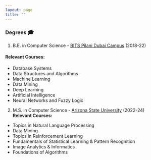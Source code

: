 ```yaml
---
layout: page
title: ""
---
```


### Degrees 🎓

1) B.E. in Computer Science - <a href="https://www.bits-pilani.ac.in/dubai/" target="_blank"> BITS Pilani Dubai Campus</a> (2018-22) <br>

<h4>Relevant Courses:</h4>
<ul>
   <li> Database Systems </li>
   <li> Data Structures and Algorithms </li>
   <li> Machine Learning </li>
   <li> Data Mining </li>
   <li> Deep Learning </li>
   <li> Artificial Intelligence </li>
   <li> Neural Networks and Fuzzy Logic </li>
</ul>

2) M.S. in Computer Science - <a href="https://asu.edu" target="_blank"> Arizona State University</a> (2022-24) <br>
**Relevant Courses:**
  * Topics in Natural Language Processing
  * Data Mining
  * Topics in Reinforcement Learning
  * Fundamentals of Statistical Learning & Pattern Recognition
  * Image Analytics & Informatics
  * Foundations of Algorithms
